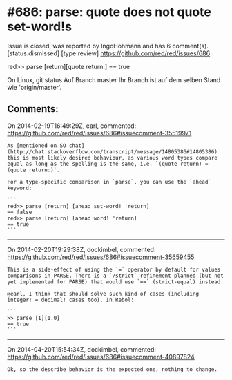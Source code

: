 
#686: parse: quote does not quote set-word!s
================================================================================
Issue is closed, was reported by IngoHohmann and has 6 comment(s).
[status.dismissed] [type.review]
<https://github.com/red/red/issues/686>

red>> parse [return][quote return:]
== true

On Linux,
git status
Auf Branch master
Ihr Branch ist auf dem selben Stand wie 'origin/master'.



Comments:
--------------------------------------------------------------------------------

On 2014-02-19T16:49:29Z, earl, commented:
<https://github.com/red/red/issues/686#issuecomment-35519971>

    As [mentioned on SO chat](http://chat.stackoverflow.com/transcript/message/14805386#14805386) this is most likely desired behaviour, as various word types compare equal as long as the spelling is the same, i.e. `(quote return) = (quote return:)`.
    
    For a type-specific comparison in `parse`, you can use the `ahead` keyword:
    
    ```
    red>> parse [return] [ahead set-word! 'return]
    == false
    red>> parse [return] [ahead word! 'return]
    == true
    ```

--------------------------------------------------------------------------------

On 2014-02-20T19:29:38Z, dockimbel, commented:
<https://github.com/red/red/issues/686#issuecomment-35659455>

    This is a side-effect of using the `=` operator by default for values comparisons in PARSE. There is a `/strict` refinement planned (but not yet implemented for PARSE) that would use `==` (strict-equal) instead. 
    
    @earl, I think that should solve such kind of cases (including integer! = decimal! cases too). In Rebol:
    
    ```
    >> parse [1][1.0]
    == true
    ```

--------------------------------------------------------------------------------

On 2014-04-20T15:54:34Z, dockimbel, commented:
<https://github.com/red/red/issues/686#issuecomment-40897824>

    Ok, so the describe behavior is the expected one, nothing to change.

